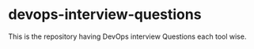 # devops-interview-questions
This is the repository having DevOps interview Questions each tool wise. 
